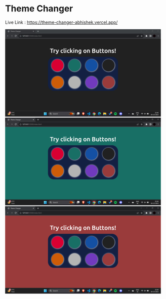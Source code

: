 # Theme Changer

Live Link : https://theme-changer-abhishek.vercel.app/

![Alt text](</images/img1.png>)
![Alt text](</images/img2.png>)
![Alt text](</images/img3.png>)
